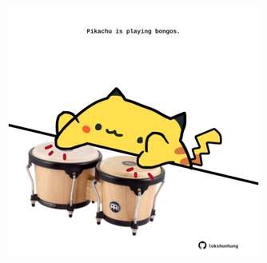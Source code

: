 <!-- built at 16/03/2021, 24:02:54 UTC -->
<p align="center">
  <img width="500" height="500" src="./ReadmeImage.svg">
</p>
